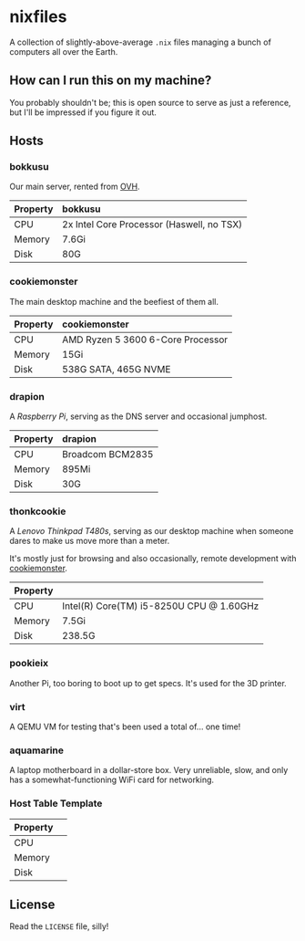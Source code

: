 # nixfiles

A collection of slightly-above-average `.nix` files managing a bunch of computers all over the Earth.

## How can I run this on my machine?

You probably shouldn't be; this is open source to serve as just a reference, but I'll be impressed if you figure it out.

## Hosts

### bokkusu

Our main server, rented from [OVH](https://ovh.com).

| Property | bokkusu                                   |
| :------- | :---------------------------------------- |
| CPU      | 2x Intel Core Processor (Haswell, no TSX) |
| Memory   | 7.6Gi                                     |
| Disk     | 80G                                       |

### cookiemonster

The main desktop machine and the beefiest of them all.

| Property | cookiemonster                     |
| :------- | :-------------------------------- |
| CPU      | AMD Ryzen 5 3600 6-Core Processor |
| Memory   | 15Gi                              |
| Disk     | 538G SATA, 465G NVME              |

### drapion

A _Raspberry Pi_, serving as the DNS server and occasional jumphost.

| Property | drapion          |
| :------- | :--------------- |
| CPU      | Broadcom BCM2835 |
| Memory   | 895Mi            |
| Disk     | 30G              |

### thonkcookie

A _Lenovo Thinkpad T480s_, serving as our desktop machine when someone dares to make us move more than a meter.

It's mostly just for browsing and also occasionally, remote development with [cookiemonster](#cookiemonster).

| Property | <hostname>                               |
| :------- | :--------------------------------------- |
| CPU      | Intel(R) Core(TM) i5-8250U CPU @ 1.60GHz |
| Memory   | 7.5Gi                                    |
| Disk     | 238.5G                                   |

### pookieix

Another Pi, too boring to boot up to get specs. It's used for the 3D printer.

### virt

A QEMU VM for testing that's been used a total of... one time!

### aquamarine

A laptop motherboard in a dollar-store box. Very unreliable, slow, and only has a somewhat-functioning WiFi card for networking.

### Host Table Template

| Property | <hostname> |
| :------- | :--------- |
| CPU      |            |
| Memory   |            |
| Disk     |            |

## License

Read the `LICENSE` file, silly!
